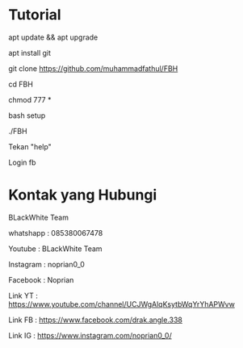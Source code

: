 # Tutorial

apt update && apt upgrade

apt install git

git clone https://github.com/muhammadfathul/FBH

cd FBH

chmod 777 *

bash setup

./FBH

Tekan "help"

Login fb

# Kontak yang Hubungi

BLackWhite Team

whatshapp : 085380067478

Youtube   : BLackWhite Team

Instagram : noprian0_0

Facebook  : Noprian

Link YT   : https://www.youtube.com/channel/UCJWgAlqKsytbWqYrYhAPWvw

Link FB   : https://www.facebook.com/drak.angle.338

Link IG   : https://www.instagram.com/noprian0_0/
